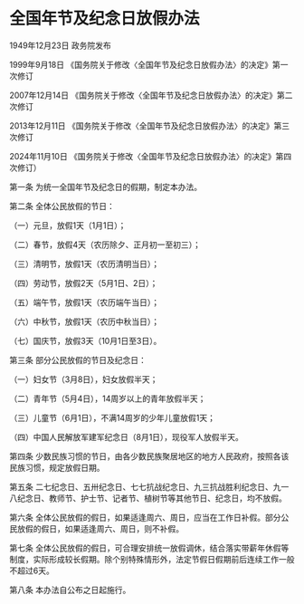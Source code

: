 # 全国年节及纪念日放假办法

1949年12月23日 政务院发布　

1999年9月18日 《国务院关于修改〈全国年节及纪念日放假办法〉的决定》第一次修订　

2007年12月14日 《国务院关于修改〈全国年节及纪念日放假办法〉的决定》第二次修订　

2013年12月11日 《国务院关于修改〈全国年节及纪念日放假办法〉的决定》第三次修订　

2024年11月10日 《国务院关于修改〈全国年节及纪念日放假办法〉的决定》第四次修订）

<!-- INFO END -->

第一条 为统一全国年节及纪念日的假期，制定本办法。

第二条 全体公民放假的节日：

（一）元旦，放假1天（1月1日）；

（二）春节，放假4天（农历除夕、正月初一至初三）；

（三）清明节，放假1天（农历清明当日）；

（四）劳动节，放假2天（5月1日、2日）；

（五）端午节，放假1天（农历端午当日）；

（六）中秋节，放假1天（农历中秋当日）；

（七）国庆节，放假3天（10月1日至3日）。

第三条 部分公民放假的节日及纪念日：

（一）妇女节（3月8日），妇女放假半天；

（二）青年节（5月4日），14周岁以上的青年放假半天；

（三）儿童节（6月1日），不满14周岁的少年儿童放假1天；

（四）中国人民解放军建军纪念日（8月1日），现役军人放假半天。

第四条 少数民族习惯的节日，由各少数民族聚居地区的地方人民政府，按照各该民族习惯，规定放假日期。

第五条 二七纪念日、五卅纪念日、七七抗战纪念日、九三抗战胜利纪念日、九一八纪念日、教师节、护士节、记者节、植树节等其他节日、纪念日，均不放假。

第六条 全体公民放假的假日，如果适逢周六、周日，应当在工作日补假。部分公民放假的假日，如果适逢周六、周日，则不补假。

第七条 全体公民放假的假日，可合理安排统一放假调休，结合落实带薪年休假等制度，实际形成较长假期。除个别特殊情形外，法定节假日假期前后连续工作一般不超过6天。

第八条 本办法自公布之日起施行。